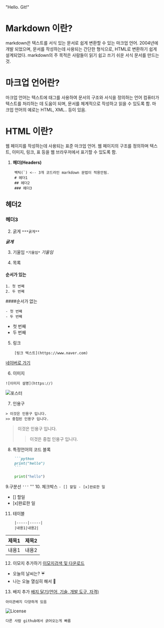 "Hello. Git!" 

# Markdown 이란?
markdown은 텍스트를 서식 있는 문서로 쉽게 변환할 수 있는 마크업 언어. 2004년에 개발 되었으며, 문서를 작성하는데 사용되는 간단한 형식으로, HTML로 변환하기 쉽게 설계되었다. 
markdown의 주 목적은 사람들이 읽기 쉽고 쓰기 쉬운 서식 문서를 만드는것.

# 마크업 언어란?
마크업 언어는 텍스트에 태그를 사용하여 문서의 구조와 서식을 정의하는 언어
컴퓨터가 텍스트를 처리하는 데 도움이 되며, 문서를 체계적으로 작성하고 읽을 수 있도록 함.
마크업 언어의 예로는 HTML, XML.. 등이 있음.

# HTML 이란?
웹 페이지를 작성하는데 사용되는 표준 마크업 언어.
웹 페이지의 구조를 정의하며 텍스트, 이미지, 링크, 표 등을 웹 브라우저에서 표기할 수 있도록 함.

1. **헤더(Headers)**
```
    벡틱(`) <-- 3개 코드라인 markdown 문법이 적용안됨.
    # 헤더1
    ## 헤더2
    ### 헤더3
```
## 헤더2
### 헤더3

2. 굵게
```***굵게**```

***굵게***

3. 기울임
```*기울임*```
*기울임*

4. 목록
#### 순서가 있는
```
1. 첫 번째
2. 두 번째
```
####순서가 없는
```
- 첫 번째
- 두 번째
```
- 첫 번째
- 두 번째

5. 링크
```
    [링크 텍스트](https://www.naver.com)
```
[네이버로 가기](https://www.naver.com)

6. 이미지
```
![이미지 설명](https://)
```
![포스터](https://)

7. 인용구
```
> 이것은 인용구 입니다.
>> 중첩된 인용구 입니다.
```
> 이것은 인용구 입니다.
>> 이것은 중첩 인용구 입니다.

8. 특정언어의 코드 블록
```markdown
    ```python
    print("hello")
    ```
```
```python
    print("hello")
```

9.구분선
```'''```
'''
10. 체크박스
```- [] 할일 - [x]완료한 일```
- [] 할일 
- [x]완료한 일

11. 테이블
```| 제목1 | 제목2 |
    |-----|-----|
    |내용1|내용2|
```
| 제목1 | 제목2 |
|-----|-----|
|내용1|내용2|

12. 이모지 추가하기
[이모지검색 및 다운로드](https://emojipedia.org/)

- 오늘의 날씨는? ☔
- 나는 오늘 열심히 해서 🌟

13. 배지 추가
[배지 달기(언어, 기술, 개발 도구, 자격)](https://simpleicons.org)
```
아이콘배지 다양하게 있음
```
![License](https://img.shields.io/github/license/Xvezda/shields-endpoint-whale-store)

```
다른 사람 github에서 긁어오는게 빠름
```